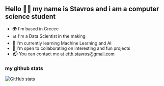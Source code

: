 ## Hello 👋🏻 my name is Stavros and i am a computer science student

- 🌍 I'm based in Greece
- 📊 I'm a Data Scientist in the making
- 🧠 I'm currently learning Machine Learning and AI
- 👾 I'm open to collaborating on interesting and fun projects
- 📬 You can contact me at efth.stavros@gmail.com

### my github stats
![GitHub stats](https://github-readme-stats.vercel.app/api?username=ArcaneIrvine&show_icons=true&theme=tokyonight&hide=contribs)
